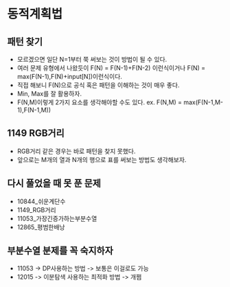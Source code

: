 # 동적계획법

## 패턴 찾기
- 모르겠으면 일단 N=1부터 쭉 써보는 것이 방법이 될 수 있다.
- 여러 문제 유형에서 나왔듯이 F(N) = F(N-1)+F(N-2) 이런식이거나 F(N) = max(F(N-1),F(N)+input[N])이런식이다.
- 직접 해보니 F(N)으로 공식 혹은 패턴을 이해하는 것이 매우 좋다.
- Min, Max를 잘 활용하자.
- F(N,M)이렇게 2가지 요소를 생각해야할 수도 있다. ex. F(N,M) = max(F(N-1,M-1),F(N-1,M))

## 1149 RGB거리
- RGB거리 같은 경우는 바로 패턴을 찾지 못했다.
- 앞으로는 M개의 열과 N개의 행으로 표를 써보는 방법도 생각해보자.



## 다시 풀었을 때 못 푼 문제
- 10844_쉬운계단수
- 1149_RGB거리
- 11053_가장긴증가하는부분수열
- 12865_평범한배낭


## 부분수열 분제를 꼭 숙지하자
- 11053 -> DP사용하는 방법 -> 보통은 이걸로도 가능
- 12015 -> 이분탐색 사용하는 최적화 방법 -> 개쩜